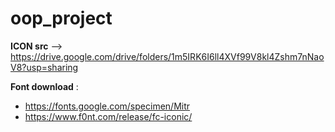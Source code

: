 # oop_project

**ICON src** --> https://drive.google.com/drive/folders/1m5IRK6I6ll4XVf99V8kl4Zshm7nNaoV8?usp=sharing

**Font download** :
- https://fonts.google.com/specimen/Mitr 
- https://www.f0nt.com/release/fc-iconic/

